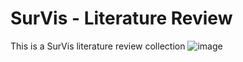 # SurVis - Literature Review
This is a SurVis literature review collection 
![image](https://github.com/user-attachments/assets/31a5137a-5e60-4a87-b271-742f0c543610)

